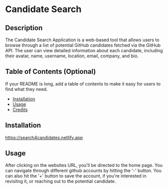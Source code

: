 # Candidate Search

## Description

The Candidate Search Application is a web-based tool that allows users to browse through a list of potential GitHub candidates fetched via the GitHub API. The user can view detailed information about each candidate, including their avatar, name, username, location, email, company, and bio.

## Table of Contents (Optional)

If your README is long, add a table of contents to make it easy for users to find what they need.

- [Installation](#installation)
- [Usage](#usage)
- [Credits](#credits)

## Installation

https://search4candidates.netlify.app

## Usage

After clicking on the websites URL, you'll be directed to the home page. You can navigate through different github accounts by hitting the '-' button. You can also hit the '+' button to save the account, if you're interested in revisitng it, or reaching out to the potential candidate. 

